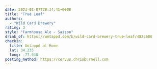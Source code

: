 ```yaml
---
date: 2023-01-07T20:34:41+0000
title: "True Leaf"
authors:
  - "Wild Card Brewery"
rating: 3
style: "Farmhouse Ale - Saison"
drink_of: https://untappd.com/b/wild-card-brewery-true-leaf/4822680
checkin:
  title: Untappd at Home
  lat: 34.235
  long: -77.948
posting_method: https://corvus.chrisburnell.com
---
```

